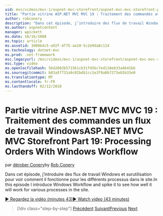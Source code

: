 ```yaml
---
uid: mvc/videos/mvc-1/aspnet-mvc-storefront/aspnet-mvc-mvc-storefront-part-19-processing-orders-with-windows-workflow
title: "Partie vitrine ASP.NET MVC MVC 19 : Traitement des commandes avec les flux de travail Windows | Documents Microsoft"
author: robconery
description: "Dans cet épisode, j’introduire des flux de travail Windows et surutilisation pour voir comment il fonctionne pour les différents processus dans le site."
ms.author: aspnetcontent
manager: wpickett
ms.date: 10/16/2008
ms.topic: article
ms.assetid: 3d08b4c5-a92f-4f75-aa10-5c2e9da8c114
ms.technology: dotnet-mvc
ms.prod: .net-framework
msc.legacyurl: /mvc/videos/mvc-1/aspnet-mvc-storefront/aspnet-mvc-mvc-storefront-part-19-processing-orders-with-windows-workflow
msc.type: video
ms.openlocfilehash: 56d2802b571561cb31f45bc7ed118eb33a4641bb
ms.sourcegitcommit: b83a5f731a9c02bdb1cc1e3f9a8bf273eb5b33e0
ms.translationtype: MT
ms.contentlocale: fr-FR
ms.lasthandoff: 02/12/2018
---
```

<a name="aspnet-mvc-mvc-storefront-part-19-processing-orders-with-windows-workflow"></a><span data-ttu-id="f9dbb-103">Partie vitrine ASP.NET MVC MVC 19 : Traitement des commandes un flux de travail Windows</span><span class="sxs-lookup"><span data-stu-id="f9dbb-103">ASP.NET MVC MVC Storefront Part 19: Processing Orders With Windows Workflow</span></span>
====================
<span data-ttu-id="f9dbb-104">par [dérober Conery](https://github.com/robconery)</span><span class="sxs-lookup"><span data-stu-id="f9dbb-104">by [Rob Conery](https://github.com/robconery)</span></span>

<span data-ttu-id="f9dbb-105">Dans cet épisode, j’introduire des flux de travail Windows et surutilisation pour voir comment il fonctionne pour les différents processus dans le site.</span><span class="sxs-lookup"><span data-stu-id="f9dbb-105">In this episode I introduce Windows Workflow and spike it to see how well it will work for various processes in the site.</span></span>

[<span data-ttu-id="f9dbb-106">&#9654; Regardez la vidéo (minutes 43)</span><span class="sxs-lookup"><span data-stu-id="f9dbb-106">&#9654; Watch video (43 minutes)</span></span>](https://channel9.msdn.com/Blogs/ASP-NET-Site-Videos/aspnet-mvc-mvc-storefront-part-19-processing-orders-with-windows-workflow)

>[!div class="step-by-step"]
<span data-ttu-id="f9dbb-107">[Précédent](aspnet-mvc-storefront-part-18-creating-an-experience.md)
[Suivant](aspnet-mvc-storefront-part-19a-windows-workflow-followup.md)</span><span class="sxs-lookup"><span data-stu-id="f9dbb-107">[Previous](aspnet-mvc-storefront-part-18-creating-an-experience.md)
[Next](aspnet-mvc-storefront-part-19a-windows-workflow-followup.md)</span></span>
